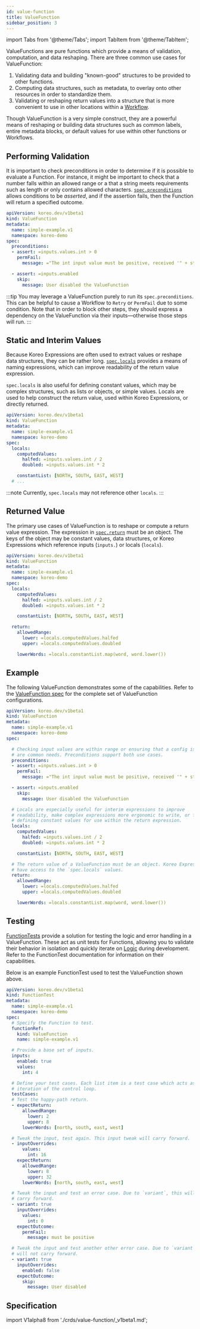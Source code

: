 ```yaml
---
id: value-function
title: ValueFunction
sidebar_position: 3
---
```


import Tabs from '@theme/Tabs';
import TabItem from '@theme/TabItem';

ValueFunctions are pure functions which provide a means of validation,
computation, and data reshaping. There are three common use cases for
ValueFunction:

1. Validating data and building "known-good" structures to be provided to other
   functions.
1. Computing data structures, such as metadata, to overlay onto other resources
   in order to standardize them.
1. Validating or reshaping return values into a structure that is more
   convenient to use in other locations within a [Workflow](./workflow.md).

Though ValueFunction is a very simple construct, they are a powerful means of
reshaping or building data structures such as common labels, entire metadata
blocks, or default values for use within other functions or Workflows.

## Performing Validation

It is important to check preconditions in order to determine if it is possible
to evaluate a Function. For instance, it might be important to check that a
number falls within an allowed range or a that a string meets requirements
such as length or only contains allowed characters. [`spec.preconditions`](#specpreconditionsindex)
allows conditions to be _asserted_, and if the assertion fails, then the
Function will return a specified outcome.

```yaml {7-14}
apiVersion: koreo.dev/v1beta1
kind: ValueFunction
metadata:
  name: simple-example.v1
  namespace: koreo-demo
spec:
  preconditions:
  - assert: =inputs.values.int > 0
    permFail:
      message: ="The int input value must be positive, received '" + string(inputs.values.int) + "'"

  - assert: =inputs.enabled
    skip:
      message: User disabled the ValueFunction
```

:::tip
You may leverage a ValueFunction purely to run its `spec.preconditions`. This
can be helpful to cause a Workflow to `Retry` or `PermFail` due to some
condition. Note that in order to block other steps, they should express a
dependency on the ValueFunction via their inputs—otherwise those steps will
run.
:::

## Static and Interim Values

Because Koreo Expressions are often used to extract values or reshape data
structures, they can be rather long. [`spec.locals`](#spec)
provides a means of naming expressions, which can improve readability of the
return value expression.

`spec.locals` is also useful for defining constant values, which may be complex
structures, such as lists or objects, or simple values. Locals are used to help
construct the return value, used within Koreo Expressions, or directly
returned.

```yaml {7-12}
apiVersion: koreo.dev/v1beta1
kind: ValueFunction
metadata:
  name: simple-example.v1
  namespace: koreo-demo
spec:
  locals:
    computedValues:
      halfed: =inputs.values.int / 2
      doubled: =inputs.values.int * 2

    constantList: [NORTH, SOUTH, EAST, WEST]
  # ...
```

:::note
Currently, `spec.locals` may not reference other `locals`.
:::


## Returned Value

The primary use cases of ValueFunction is to reshape or compute a return
value expression. The expression in [`spec.return`](#spec) must be an object.
The keys of the object may be constant values, data structures, or Koreo
Expressions which reference inputs (`inputs.`) or locals (`locals`).

```yaml {14-19}
apiVersion: koreo.dev/v1beta1
kind: ValueFunction
metadata:
  name: simple-example.v1
  namespace: koreo-demo
spec:
  locals:
    computedValues:
      halfed: =inputs.values.int / 2
      doubled: =inputs.values.int * 2

    constantList: [NORTH, SOUTH, EAST, WEST]

  return:
    allowedRange:
      lower: =locals.computedValues.halfed
      upper: =locals.computedValues.doubled

    lowerWords: =locals.constantList.map(word, word.lower())
```

## Example

The following ValueFunction demonstrates some of the capabilities. Refer to the
[ValueFunction spec](#specification) for the complete set of ValueFunction
configurations.

```yaml
apiVersion: koreo.dev/v1beta1
kind: ValueFunction
metadata:
  name: simple-example.v1
  namespace: koreo-demo
spec:

  # Checking input values are within range or ensuring that a config is enabled
  # are common needs. Preconditions support both use cases.
  preconditions:
  - assert: =inputs.values.int > 0
    permFail:
      message: ="The int input value must be positive, received '" + string(inputs.values.int) + "'"

  - assert: =inputs.enabled
    skip:
      message: User disabled the ValueFunction

  # Locals are especially useful for interim expressions to improve
  # readability, make complex expressions more ergonomic to write, or for
  # defining constant values for use within the return expression.
  locals:
    computedValues:
      halfed: =inputs.values.int / 2
      doubled: =inputs.values.int * 2

    constantList: [NORTH, SOUTH, EAST, WEST]

  # The return value of a ValueFunction must be an object. Koreo Expressions
  # have access to the `spec.locals` values.
  return:
    allowedRange:
      lower: =locals.computedValues.halfed
      upper: =locals.computedValues.doubled

    lowerWords: =locals.constantList.map(word, word.lower())
```

## Testing

[FunctionTests](./function-test.md) provide a solution for testing the logic
and error handling in a ValueFunction. These act as unit tests for Functions,
allowing you to validate their behavior in isolation and quickly iterate on
[Logic](./overview/glossary#logic) during development. Refer to the
FunctionTest documentation for information on their capabilities.

Below is an example FunctionTest used to test the ValueFunction shown above.

```yaml
apiVersion: koreo.dev/v1beta1
kind: FunctionTest
metadata:
  name: simple-example.v1
  namespace: koreo-demo
spec:
  # Specify the Function to test.
  functionRef:
    kind: ValueFunction
    name: simple-example.v1

  # Provide a base set of inputs.
  inputs:
    enabled: true
    values:
      int: 4

  # Define your test cases. Each list item is a test case which acts as an
  # iteration of the control loop.
  testCases:
  # Test the happy-path return.
  - expectReturn:
      allowedRange:
        lower: 2
        upper: 8
      lowerWords: [north, south, east, west]

  # Tweak the input, test again. This input tweak will carry forward.
  - inputOverrides:
      values:
        int: 16
    expectReturn:
      allowedRange:
        lower: 8
        upper: 32
      lowerWords: [north, south, east, west]

  # Tweak the input and test an error case. Due to `variant`, this will not
  # carry forward.
  - variant: true
    inputOverrides:
      values:
        int: 0
    expectOutcome:
      permFail:
        message: must be positive

  # Tweak the input and test another other error case. Due to `variant`, this
  # will not carry forward.
  - variant: true
    inputOverrides:
      enabled: false
    expectOutcome:
      skip:
        message: User disabled
```

## Specification

import V1alpha8 from './crds/value-function/_v1beta1.md';

<Tabs groupId="crdVersion">
  <TabItem value="v1beta1" label="v1beta1" default>
    <V1alpha8 />
  </TabItem>
</Tabs>
